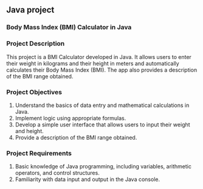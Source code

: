 ## Java project

### Body Mass Index (BMI) Calculator in Java

### Project Description

This project is a BMI Calculator developed in Java. It allows users to enter their weight in kilograms and their height in meters and automatically calculates their Body Mass Index (BMI). The app also provides a description of the BMI range obtained.

### Project Objectives

1. Understand the basics of data entry and mathematical calculations in Java.
2. Implement logic using appropriate formulas.
3. Develop a simple user interface that allows users to input their weight and height.
4. Provide a description of the BMI range obtained.

### Project Requirements

1. Basic knowledge of Java programming, including variables, arithmetic operators, and control structures.
2. Familiarity with data input and output in the Java console.

